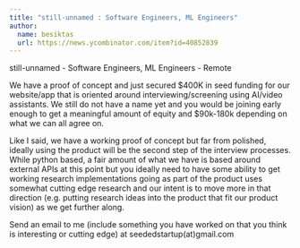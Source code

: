 ```yaml
---
title: "still-unnamed : Software Engineers, ML Engineers"
author:
  name: besiktas
  url: https://news.ycombinator.com/item?id=40852839
---
```

still-unnamed - Software Engineers, ML Engineers - Remote

We have a proof of concept and just secured $400K in seed funding for our website&#x2F;app that is oriented around interviewing&#x2F;screening using AI&#x2F;video assistants. We still do not have a name yet and you would be joining early enough to get a meaningful amount of equity and $90k-180k depending on what we can all agree on.

Like I said, we have a working proof of concept but far from polished, ideally using the product will be the second step of the interview processes.  While python based, a fair amount of what we have is based around external APIs at this point but you ideally need to have some ability to get working research implementations going as part of the product uses somewhat cutting edge research and our intent is to move more in that direction (e.g. putting research ideas into the product that fit our product vision) as we get further along.

Send an email to me (include something you have worked on that you think is interesting or cutting edge) at seededstartup(at)gmail.com
